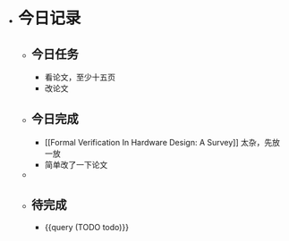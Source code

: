 - # 今日记录
	- ## 今日任务
		- 看论文，至少十五页
		- 改论文
	- ##  今日完成
		- [[Formal Verification In Hardware Design: A Survey]] 太杂，先放一放
		- 简单改了一下论文
	-
	- ## 待完成
		- {{query (TODO todo)}}